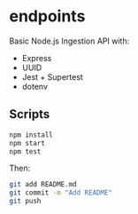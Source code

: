 # endpoints

Basic Node.js Ingestion API with:

- Express
- UUID
- Jest + Supertest
- dotenv

## Scripts

```bash
npm install
npm start
npm test
```

Then:

```bash
git add README.md
git commit -m "Add README"
git push
```
